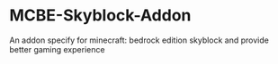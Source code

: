 # MCBE-Skyblock-Addon
An addon specify for minecraft: bedrock edition skyblock and provide better gaming experience
